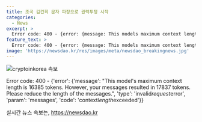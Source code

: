 ```yaml
---
title: 조국 김건희 문자 파장으로 권력투쟁 시작
categories:
  - News
excerpt: >
  Error code: 400 - {error: {message: This models maximum context length is 16385 tokens. However, your messages resulted in 16915 tokens. Please reduce the length of the messages., type: invalid_request_error, param: messages, code: context_length_exceeded}}
feature_text: >
  Error code: 400 - {error: {message: This models maximum context length is 16385 tokens. However, your messages resulted in 16915 tokens. Please reduce the length of the messages., type: invalid_request_error, param: messages, code: context_length_exceeded}}
image: 'https://newsdao.kr/res/images/meta/newsdao_breakingnews.jpg'
---
```


<p><img src="https://newsdao.kr/res/images/meta/newsdao_breakingnews.jpg" alt="cryptoinkorea 속보" /></p>

<p>Error code: 400 - {'error': {'message': "This model's maximum context length is 16385 tokens. However, your messages resulted in 17837 tokens. Please reduce the length of the messages.", 'type': 'invalid<em>request</em>error', 'param': 'messages', 'code': 'context<em>length</em>exceeded'}}</p>
실시간 뉴스 속보는, <a href="https://newsdao.kr" rel="dofollow">https://newsdao.kr</a>


